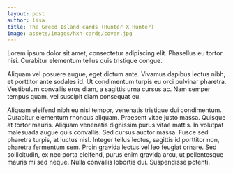 ```yaml
---
layout: post
author: lisa
title: The Greed Island cards (Hunter X Hunter)
image: assets/images/hxh-cards/cover.jpg
---
```

Lorem ipsum dolor sit amet, consectetur adipiscing elit. Phasellus eu tortor nisi. Curabitur elementum tellus quis tristique congue. 

Aliquam vel posuere augue, eget dictum ante. Vivamus dapibus lectus nibh, et porttitor ante sodales id. Ut condimentum turpis eu orci pulvinar pharetra. Vestibulum convallis eros diam, a sagittis urna cursus ac. Nam semper tempus quam, vel suscipit diam consequat eu.

Aliquam eleifend nibh eu nisl tempor, venenatis tristique dui condimentum. Curabitur elementum rhoncus aliquam. Praesent vitae justo massa. Quisque at tortor mauris. Aliquam venenatis dignissim purus vitae mattis. In volutpat malesuada augue quis convallis. Sed cursus auctor massa. Fusce sed pharetra turpis, at luctus nisl. Integer tellus lectus, sagittis id porttitor non, pharetra fermentum sem. Proin gravida lectus vel leo feugiat ornare. Sed sollicitudin, ex nec porta eleifend, purus enim gravida arcu, ut pellentesque mauris mi sed neque. Nulla convallis lobortis dui. Suspendisse potenti.